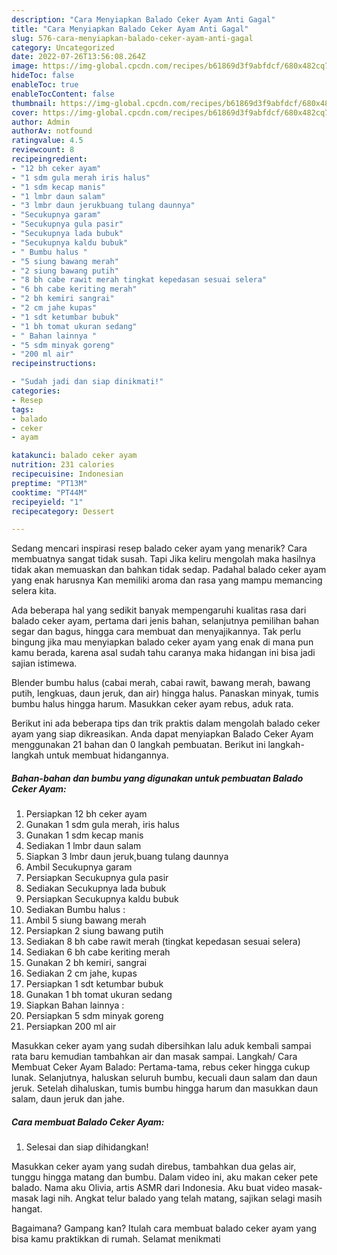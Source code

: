 ```yaml
---
description: "Cara Menyiapkan Balado Ceker Ayam Anti Gagal"
title: "Cara Menyiapkan Balado Ceker Ayam Anti Gagal"
slug: 576-cara-menyiapkan-balado-ceker-ayam-anti-gagal
category: Uncategorized
date: 2022-07-26T13:56:08.264Z
image: https://img-global.cpcdn.com/recipes/b61869d3f9abfdcf/680x482cq70/balado-ceker-ayam-foto-resep-utama.jpg
hideToc: false
enableToc: true
enableTocContent: false
thumbnail: https://img-global.cpcdn.com/recipes/b61869d3f9abfdcf/680x482cq70/balado-ceker-ayam-foto-resep-utama.jpg
cover: https://img-global.cpcdn.com/recipes/b61869d3f9abfdcf/680x482cq70/balado-ceker-ayam-foto-resep-utama.jpg
author: Admin
authorAv: notfound
ratingvalue: 4.5
reviewcount: 8
recipeingredient:
- "12 bh ceker ayam"
- "1 sdm gula merah iris halus"
- "1 sdm kecap manis"
- "1 lmbr daun salam"
- "3 lmbr daun jerukbuang tulang daunnya"
- "Secukupnya garam"
- "Secukupnya gula pasir"
- "Secukupnya lada bubuk"
- "Secukupnya kaldu bubuk"
- " Bumbu halus "
- "5 siung bawang merah"
- "2 siung bawang putih"
- "8 bh cabe rawit merah tingkat kepedasan sesuai selera"
- "6 bh cabe keriting merah"
- "2 bh kemiri sangrai"
- "2 cm jahe kupas"
- "1 sdt ketumbar bubuk"
- "1 bh tomat ukuran sedang"
- " Bahan lainnya "
- "5 sdm minyak goreng"
- "200 ml air"
recipeinstructions:

- "Sudah jadi dan siap dinikmati!"
categories:
- Resep
tags:
- balado
- ceker
- ayam

katakunci: balado ceker ayam 
nutrition: 231 calories
recipecuisine: Indonesian
preptime: "PT13M"
cooktime: "PT44M"
recipeyield: "1"
recipecategory: Dessert

---
```



Sedang mencari inspirasi resep balado ceker ayam yang menarik? Cara membuatnya sangat tidak susah. Tapi Jika keliru mengolah maka hasilnya tidak akan memuaskan dan bahkan tidak sedap. Padahal balado ceker ayam yang enak harusnya Kan memiliki aroma dan rasa yang mampu memancing selera kita.


Ada beberapa hal yang sedikit banyak mempengaruhi kualitas rasa dari balado ceker ayam, pertama dari jenis bahan, selanjutnya pemilihan bahan segar dan bagus, hingga cara membuat dan menyajikannya. Tak perlu bingung jika mau menyiapkan balado ceker ayam yang enak di mana pun kamu berada, karena asal sudah tahu caranya maka hidangan ini bisa jadi sajian istimewa.

Blender bumbu halus (cabai merah, cabai rawit, bawang merah, bawang putih, lengkuas, daun jeruk, dan air) hingga halus. Panaskan minyak, tumis bumbu halus hingga harum. Masukkan ceker ayam rebus, aduk rata.


Berikut ini ada beberapa tips dan trik praktis dalam mengolah balado ceker ayam yang siap dikreasikan. Anda dapat menyiapkan Balado Ceker Ayam menggunakan 21 bahan dan 0 langkah pembuatan. Berikut ini langkah-langkah untuk membuat hidangannya.

<!--inarticleads1-->

##### Bahan-bahan dan bumbu yang digunakan untuk pembuatan Balado Ceker Ayam:

1. Persiapkan 12 bh ceker ayam
1. Gunakan 1 sdm gula merah, iris halus
1. Gunakan 1 sdm kecap manis
1. Sediakan 1 lmbr daun salam
1. Siapkan 3 lmbr daun jeruk,buang tulang daunnya
1. Ambil Secukupnya garam
1. Persiapkan Secukupnya gula pasir
1. Sediakan Secukupnya lada bubuk
1. Persiapkan Secukupnya kaldu bubuk
1. Sediakan  Bumbu halus :
1. Ambil 5 siung bawang merah
1. Persiapkan 2 siung bawang putih
1. Sediakan 8 bh cabe rawit merah (tingkat kepedasan sesuai selera)
1. Sediakan 6 bh cabe keriting merah
1. Gunakan 2 bh kemiri, sangrai
1. Sediakan 2 cm jahe, kupas
1. Persiapkan 1 sdt ketumbar bubuk
1. Gunakan 1 bh tomat ukuran sedang
1. Siapkan  Bahan lainnya :
1. Persiapkan 5 sdm minyak goreng
1. Persiapkan 200 ml air


Masukkan ceker ayam yang sudah dibersihkan lalu aduk kembali sampai rata baru kemudian tambahkan air dan masak sampai. Langkah/ Cara Membuat Ceker Ayam Balado: Pertama-tama, rebus ceker hingga cukup lunak. Selanjutnya, haluskan seluruh bumbu, kecuali daun salam dan daun jeruk. Setelah dihaluskan, tumis bumbu hingga harum dan masukkan daun salam, daun jeruk dan jahe. 

<!--inarticleads2-->

##### Cara membuat Balado Ceker Ayam:


1. Selesai dan siap dihidangkan!

Masukkan ceker ayam yang sudah direbus, tambahkan dua gelas air, tunggu hingga matang dan bumbu. Dalam video ini, aku makan ceker pete balado. Nama aku Olivia, artis ASMR dari Indonesia. Aku buat video masak-masak lagi nih. Angkat telur balado yang telah matang, sajikan selagi masih hangat. 

Bagaimana? Gampang kan? Itulah cara membuat balado ceker ayam yang bisa kamu praktikkan di rumah. Selamat menikmati
